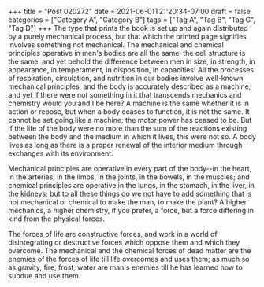 +++
title = "Post 020272"
date = 2021-06-01T21:20:34-07:00
draft = false
categories = ["Category A", "Category B"]
tags = ["Tag A", "Tag B", "Tag C", "Tag D"]
+++
The type that prints the book is set up and again distributed by a purely mechanical process, but that which the printed page signifies involves something not mechanical. The mechanical and chemical principles operative in men's bodies are all the same; the cell structure is the same, and yet behold the difference between men in size, in strength, in appearance, in temperament, in disposition, in capacities! All the processes of respiration, circulation, and nutrition in our bodies involve well-known mechanical principles, and the body is accurately described as a machine; and yet if there were not something in it that transcends mechanics and chemistry would you and I be here? A machine is the same whether it is in action or repose, but when a body ceases to function, it is not the same. It cannot be set going like a machine; the motor power has ceased to be. But if the life of the body were no more than the sum of the reactions existing between the body and the medium in which it lives, this were not so. A body lives as long as there is a proper renewal of the interior medium through exchanges with its environment.

Mechanical principles are operative in every part of the body--in the heart, in the arteries, in the limbs, in the joints, in the bowels, in the muscles; and chemical principles are operative in the lungs, in the stomach, in the liver, in the kidneys; but to all these things do we not have to add something that is not mechanical or chemical to make the man, to make the plant? A higher mechanics, a higher chemistry, if you prefer, a force, but a force differing in kind from the physical forces.

The forces of life are constructive forces, and work in a world of disintegrating or destructive forces which oppose them and which they overcome. The mechanical and the chemical forces of dead matter are the enemies of the forces of life till life overcomes and uses them; as much so as gravity, fire, frost, water are man's enemies till he has learned how to subdue and use them.
